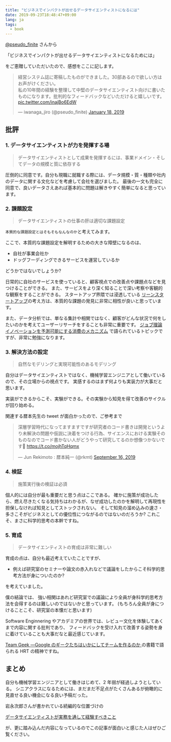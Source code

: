 ```yaml
---
title: "ビジネスでインパクトが出せるデータサイエンティストになるには"
date: 2019-09-23T18:48:47+09:00
lang: ja
tags:
  - book
---
```


[@pseudo_finite](https://twitter.com/pseudo_finite) さんから

「ビジネスでインパクトが出せるデータサイエンティストになるためには」

をご恵贈していただいたので、感想をここに記します。

<blockquote class="twitter-tweet"><p lang="ja" dir="ltr">経営システム誌に寄稿したものができました。30部あるので欲しい方はお声がけください。<br>私の10年間の経験を整理して中堅のデータサイエンティスト向けに書いたものになります。批判的なフィードバックなどいただけると嬉しいです。 <a href="https://t.co/inajBo6EdW">pic.twitter.com/inajBo6EdW</a></p>&mdash; iwanaga_jiro (@pseudo_finite) <a href="https://twitter.com/pseudo_finite/status/1086194134027649024?ref_src=twsrc%5Etfw">January 18, 2019</a></blockquote> <script async src="https://platform.twitter.com/widgets.js" charset="utf-8"></script>

## 批評

### 1. データサイエンティストが力を発揮する場

> データサイエンティストとして成果を発揮するには、事業ドメイン・そしてデータの規模と質に依存する

圧倒的に同意です。自分も現職に就職する際には、データ規模・質・種類や社内のデータに関する文化などを考慮して会社を選びました。
最後の一文も完全に同意で、良いデータさえあれば基本的に問題は解きやすく簡単になると思っています。

### 2. 課題設定

> データサイエンティストの仕事の肝は適切な課題設定

`本質的な課題設定とはそもそもなんなのか`と考えてみます。

ここで、本質的な課題設定を解明するための大きな障壁になるのは、

- 自社が事業会社か
- ドッグフーディングできるサービスを運営しているか

どうかではないでしょうか?

日常的に自社のサービスを使っていると、顧客視点での改善点や課題点などを見つけることができる。
また、サービスをより深く知ることで深い考察や客観的な観察をすることができる。
スタートアップ界隈では浸透している [リーンスタートアップ](https://amzn.to/2kQ10vh)の考え方は、本質的な課題の発見に非常に相性が良いと思っています。

また、データ分析では、単なる集計や相関ではなく、顧客がどんな状況で何をしたいのかを考えてユーザーリサーチをすることも非常に重要です。
[ジョブ理論 イノベーションを予測可能にする消費のメカニズム](https://amzn.to/2m2b3h0) で語られているトピックですが、非常に勉強になります。

### 3. 解決方法の設定

> 自然なモデリングと実現可能性のあるモデリング

自分はデータサイエンティストではなく、機械学習エンジニアとして働いているので、その立場からの視点です。
実感するのはまず何よりも実装力が大事だと思います。

実装ができるからこそ、実験ができる。その実験から知見を得て改善のサイクルが回り始める。

関連する暦本先生の tweet が面白かったので、ご参考まで

<blockquote class="twitter-tweet"><p lang="ja" dir="ltr">深層学習時代になってますますですが研究者のコード書きは開発というより未解決の問題や仮説に決着をつける行為、サイエンスにおける実験そのものなのでコード書かない人がどうやって研究してるのか想像つかないです🤔 <a href="https://t.co/mojhTqHqmx">https://t.co/mojhTqHqmx</a></p>&mdash; Jun Rekimoto : 暦本純一 (@rkmt) <a href="https://twitter.com/rkmt/status/1173549120394383361?ref_src=twsrc%5Etfw">September 16, 2019</a></blockquote> <script async src="https://platform.twitter.com/widgets.js" charset="utf-8"></script>

### 4. 検証

> 施策実行後の検証は必須

個人的には自分が最も重要だと思う点はここである。
確かに施策が成功したら、燃え尽きたくなる気持ちはわかるが、なぜ成功したのかを解明して再現性を担保しなければ知見としてストックされない。
そして知見の溜め込みの速さ・多さこそがビジネスとしての優位性につながるのではないのだろうか?
これこそ、まさに科学的思考の本幹ですね。

### 5. 育成

> データサイエンティストの育成は非常に難しい

育成の点は、自分も最近考えていたことですが、

- 例えば研究室のセミナーや論文の赤入れなどで議論をしたからこそ科学的思考方法が身についたのか?

を考えていました。

僕の結論では、 強い相関はあれど研究室での議論により全員が身科学的思考方法を会得するのは難しいのではないかと思っています。
(もちろん全員が身につけることこそ、研究室の本懐だと思います)

Software Enginnering やアカデミアの世界では、レビュー文化を体験してあくまで内容に関する批判であり、
フィードバックを受け入れて改善する姿勢を身に着けていることも大事だなと最近感じています。

[Team Geek ―Google のギークたちはいかにしてチームを作るのか ](https://amzn.to/2m3BQcE) の書籍で語られる HRT の精神ですね。

## まとめ

自分も機械学習エンジニアとして働きはじめて、2 年弱が経過しようとしている。
シニアクラスになるためには、まだまだ不足点がたくさんあるが俯瞰的に見直せる良い機会になる良い予稿だった。

岩永次郎さんが書かれている続編的な位置づけの

[データサイエンティストが実務を通して経験すべきこと](http://www.jsdss.org/wp-content/uploads/2019/04/jjsdss_v3n1_p17.pdf)

が、更に踏み込んだ内容になっているのでこの記事が面白いと感じた人はぜひご覧ください。
